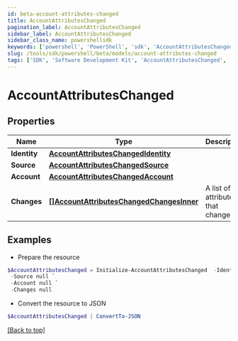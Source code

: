 ```yaml
---
id: beta-account-attributes-changed
title: AccountAttributesChanged
pagination_label: AccountAttributesChanged
sidebar_label: AccountAttributesChanged
sidebar_class_name: powershellsdk
keywords: ['powershell', 'PowerShell', 'sdk', 'AccountAttributesChanged', 'BetaAccountAttributesChanged'] 
slug: /tools/sdk/powershell/beta/models/account-attributes-changed
tags: ['SDK', 'Software Development Kit', 'AccountAttributesChanged', 'BetaAccountAttributesChanged']
---
```



# AccountAttributesChanged

## Properties

Name | Type | Description | Notes
------------ | ------------- | ------------- | -------------
**Identity** | [**AccountAttributesChangedIdentity**](account-attributes-changed-identity) |  | [required]
**Source** | [**AccountAttributesChangedSource**](account-attributes-changed-source) |  | [required]
**Account** | [**AccountAttributesChangedAccount**](account-attributes-changed-account) |  | [required]
**Changes** | [**[]AccountAttributesChangedChangesInner**](account-attributes-changed-changes-inner) | A list of attributes that changed. | [required]

## Examples

- Prepare the resource
```powershell
$AccountAttributesChanged = Initialize-AccountAttributesChanged  -Identity null `
 -Source null `
 -Account null `
 -Changes null
```

- Convert the resource to JSON
```powershell
$AccountAttributesChanged | ConvertTo-JSON
```


[[Back to top]](#) 

